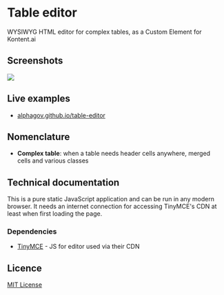 # Table editor

WYSIWYG HTML editor for complex tables, as a Custom Element for Kontent.ai


## Screenshots

![](https://raw.githubusercontent.com/alphagov/table-editor/master/screenshot.png)


## Live examples

- [alphagov.github.io/table-editor](https://alphagov.github.io/table-editor/)


## Nomenclature

- **Complex table**: when a table needs header cells anywhere, merged cells and various classes


## Technical documentation

This is a pure static JavaScript application and can be run in any modern browser. It needs an internet connection for accessing TinyMCE's CDN at least when first loading the page.


### Dependencies

- [TinyMCE](https://www.tinymce.com/) - JS for editor used via their CDN


## Licence

[MIT License](LICENCE)

